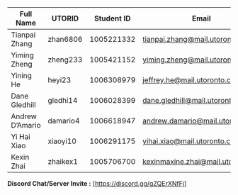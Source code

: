 | Full Name       | UTORID   | Student ID | Email                             | Best Way to Contact           | Discord Username |
| --------------- | -------- | ---------- | --------------------------------- | ----------------------------- | ---------------- |
| Tianpai Zhang   | zhan6806 | 1005221332 | tianpai.zhang@mail.utoronto.ca    | 6475615795                    | tp#7904          |
| Yiming Zheng    | zheng233 | 1005421152 | yiming.zheng@mail.utoronto.ca     | yiming.zheng@mail.utoronto.ca | zgdjcls#1681     |
| Yining He       | heyi23   | 1006308979 | jeffrey.he@mail.utoronto.ca       | 6472025126                    | JeffreyHe#0302   |
| Dane Gledhill   | gledhi14 | 1006028399 | dane.gledhill@mail.utoronto.ca    | 2892009120                    | Dane#4090        |
| Andrew D’Amario | damario4 | 1006618947 | andrew.damario@mail.utornto.ca    | 6478550319                    | aclear#9804      |
| Yi Hai Xiao     | xiaoyi10 | 1006291175 | yihai.xiao@mail.utoronto.ca       | yihai.xiao@mail.utoronto.ca   | rickyyy#9247     |
| Kexin Zhai      | zhaikex1 | 1005706700 | kexinmaxine.zhai@mail.utoronto.ca | 6479941368                    | jksvr#1892       |

**Discord Chat/Server Invite :** [https://discord.gg/gZQErXNfFj]
